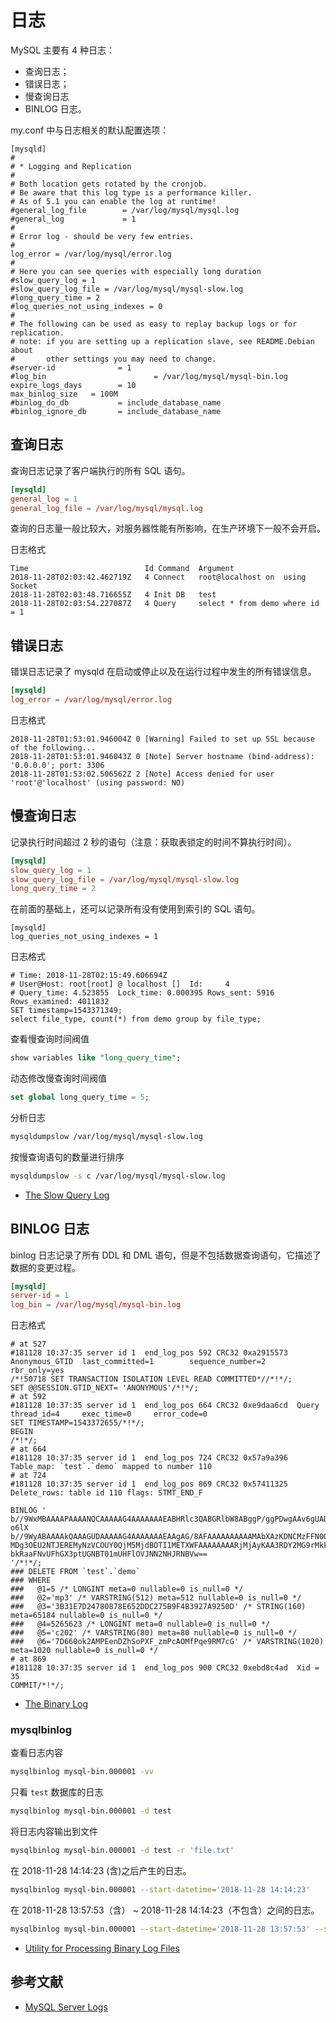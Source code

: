 # 日志

MySQL 主要有 4 种日志：

- 查询日志；
- 错误日志；
- 慢查询日志
- BINLOG 日志。

my.conf 中与日志相关的默认配置选项：

```nginx
[mysqld]
#
# * Logging and Replication
#
# Both location gets rotated by the cronjob.
# Be aware that this log type is a performance killer.
# As of 5.1 you can enable the log at runtime!
#general_log_file        = /var/log/mysql/mysql.log
#general_log             = 1
#
# Error log - should be very few entries.
#
log_error = /var/log/mysql/error.log
#
# Here you can see queries with especially long duration
#slow_query_log = 1
#slow_query_log_file = /var/log/mysql/mysql-slow.log
#long_query_time = 2
#log_queries_not_using_indexes = 0
#
# The following can be used as easy to replay backup logs or for replication.
# note: if you are setting up a replication slave, see README.Debian about
#       other settings you may need to change.
#server-id              = 1
#log_bin                        = /var/log/mysql/mysql-bin.log
expire_logs_days        = 10
max_binlog_size   = 100M
#binlog_do_db           = include_database_name
#binlog_ignore_db       = include_database_name
```

## 查询日志

查询日志记录了客户端执行的所有 SQL 语句。

```conf
[mysqld]
general_log = 1
general_log_file = /var/log/mysql/mysql.log
```

查询的日志量一般比较大，对服务器性能有所影响，在生产环境下一般不会开启。

日志格式

```log
Time                          Id Command  Argument
2018-11-28T02:03:42.462719Z   4 Connect   root@localhost on  using Socket
2018-11-28T02:03:48.716655Z   4 Init DB   test
2018-11-28T02:03:54.227087Z   4 Query     select * from demo where id = 1
```

## 错误日志

错误日志记录了 mysqld 在启动或停止以及在运行过程中发生的所有错误信息。

```conf
[mysqld]
log_error = /var/log/mysql/error.log
```

日志格式

```log
2018-11-28T01:53:01.946004Z 0 [Warning] Failed to set up SSL because of the following...
2018-11-28T01:53:01.946043Z 0 [Note] Server hostname (bind-address): '0.0.0.0'; port: 3306
2018-11-28T01:53:02.506562Z 2 [Note] Access denied for user 'root'@'localhost' (using password: NO)
```

## 慢查询日志

记录执行时间超过 2 秒的语句（注意：获取表锁定的时间不算执行时间）。

```conf
[mysqld]
slow_query_log = 1
slow_query_log_file = /var/log/mysql/mysql-slow.log
long_query_time = 2
```

在前面的基础上，还可以记录所有没有使用到索引的 SQL 语句。

```
[mysqld]
log_queries_not_using_indexes = 1
```

日志格式

```log
# Time: 2018-11-28T02:15:49.606694Z
# User@Host: root[root] @ localhost []  Id:     4
# Query_time: 4.523855  Lock_time: 0.000395 Rows_sent: 5916  Rows_examined: 4011832
SET timestamp=1543371349;
select file_type, count(*) from demo group by file_type;
```

查看慢查询时间阀值

```sql
show variables like "long_query_time";
```

动态修改慢查询时间阀值

```sql
set global long_query_time = 5;
```

分析日志

```sh
mysqldumpslow /var/log/mysql/mysql-slow.log
```

按慢查询语句的数量进行排序

```sh
mysqldumpslow -s c /var/log/mysql/mysql-slow.log 
```

- [The Slow Query Log](https://dev.mysql.com/doc/refman/5.7/en/slow-query-log.html)

## BINLOG 日志

binlog 日志记录了所有 DDL 和 DML 语句，但是不包括数据查询语句，它描述了数据的变更过程。

```conf
[mysqld]
server-id = 1
log_bin = /var/log/mysql/mysql-bin.log
```

日志格式

```log
# at 527
#181128 10:37:35 server id 1  end_log_pos 592 CRC32 0xa2915573  Anonymous_GTID  last_committed=1        sequence_number=2       rbr_only=yes
/*!50718 SET TRANSACTION ISOLATION LEVEL READ COMMITTED*//*!*/;
SET @@SESSION.GTID_NEXT= 'ANONYMOUS'/*!*/;
# at 592
#181128 10:37:35 server id 1  end_log_pos 664 CRC32 0xe9daa6cd  Query   thread_id=4     exec_time=0     error_code=0
SET TIMESTAMP=1543372655/*!*/;
BEGIN
/*!*/;
# at 664
#181128 10:37:35 server id 1  end_log_pos 724 CRC32 0x57a9a396  Table_map: `test`.`demo` mapped to number 110
# at 724
#181128 10:37:35 server id 1  end_log_pos 869 CRC32 0x57411325  Delete_rows: table id 110 flags: STMT_END_F

BINLOG '
b//9WxMBAAAAPAAAANQCAAAAAG4AAAAAAAEABHRlc3QABGRlbW8ABggP/ggPDwgAAv6gUAD8AwCW
o6lX
b//9WyABAAAAkQAAAGUDAAAAAG4AAAAAAAEAAgAG/8AFAAAAAAAAAAMAbXAzKDNCMzFFN0QyNDc4
MDg3OEU2NTJEREMyNzVCOUY0QjM5MjdBOTI1METXWFAAAAAAAARjMjAyKAA3RDY2MG9rMkFNUEVl
bkRaaFNvUFhGX3ptUGNBT01mUHFlOVJNN2NHJRNBVw==
'/*!*/;
### DELETE FROM `test`.`demo`
### WHERE
###   @1=5 /* LONGINT meta=0 nullable=0 is_null=0 */
###   @2='mp3' /* VARSTRING(512) meta=512 nullable=0 is_null=0 */
###   @3='3B31E7D24780878E652DDC275B9F4B3927A9250D' /* STRING(160) meta=65184 nullable=0 is_null=0 */
###   @4=5265623 /* LONGINT meta=0 nullable=0 is_null=0 */
###   @5='c202' /* VARSTRING(80) meta=80 nullable=0 is_null=0 */
###   @6='7D660ok2AMPEenDZhSoPXF_zmPcAOMfPqe9RM7cG' /* VARSTRING(1020) meta=1020 nullable=0 is_null=0 */
# at 869
#181128 10:37:35 server id 1  end_log_pos 900 CRC32 0xebd8c4ad  Xid = 35
COMMIT/*!*/;
```

- [The Binary Log](https://dev.mysql.com/doc/refman/5.7/en/binary-log.html)

### mysqlbinlog

查看日志内容

```sh
mysqlbinlog mysql-bin.000001 -vv
```

只看 `test` 数据库的日志

```sh
mysqlbinlog mysql-bin.000001 -d test
```

将日志内容输出到文件

```sh
mysqlbinlog mysql-bin.000001 -d test -r 'file.txt'
```

在 2018-11-28 14:14:23 (含)之后产生的日志。

```sh
mysqlbinlog mysql-bin.000001 --start-datetime='2018-11-28 14:14:23'
```

在 2018-11-28 13:57:53（含） ~ 2018-11-28 14:14:23（不包含）之间的日志。

```sh
mysqlbinlog mysql-bin.000001 --start-datetime='2018-11-28 13:57:53' --stop-datetime='2018-11-28 14:14:23'
```

- [Utility for Processing Binary Log Files](https://dev.mysql.com/doc/refman/5.7/en/mysqlbinlog.html)

## 参考文献

- [MySQL Server Logs](https://dev.mysql.com/doc/refman/5.7/en/server-logs.html)
